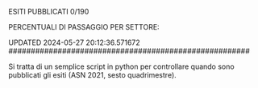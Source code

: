 ESITI PUBBLICATI 0/190 

PERCENTUALI DI PASSAGGIO PER SETTORE:

UPDATED 2024-05-27 20:12:36.571672
###################################################### 

Si tratta di un semplice script in python per controllare quando sono pubblicati gli esiti (ASN 2021, sesto quadrimestre).

